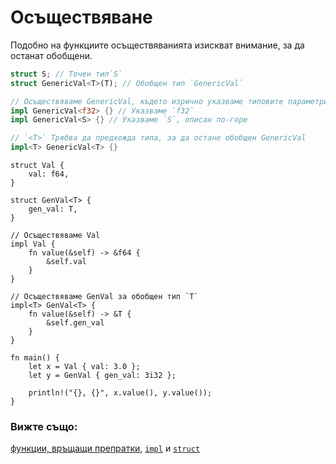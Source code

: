 # Осъществяване

Подобно на функциите осъществяванията изискват внимание, за да останат обобщени.

```rust
struct S; // Точен тип`S`
struct GenericVal<T>(T); // Обобщен тип `GenericVal`

// Осъществяваме GenericVal, където изрично указваме типовите параметри:
impl GenericVal<f32> {} // Указваме `f32`
impl GenericVal<S> {} // Указваме `S`, описан по-горе

// `<T>` Трябва да предхожда типа, за да остане обобщен GenericVal
impl<T> GenericVal<T> {}
```

```rust,editable
struct Val {
    val: f64,
}

struct GenVal<T> {
    gen_val: T,
}

// Осъществяваме Val
impl Val {
    fn value(&self) -> &f64 {
        &self.val
    }
}

// Осъществяваме GenVal за обобщен тип `T`
impl<T> GenVal<T> {
    fn value(&self) -> &T {
        &self.gen_val
    }
}

fn main() {
    let x = Val { val: 3.0 };
    let y = GenVal { gen_val: 3i32 };

    println!("{}, {}", x.value(), y.value());
}
```

### Вижте също:

[функции, връщащи препратки][fn], [`impl`][methods] и [`struct`][structs]


[fn]: ../scope/lifetime/fn.md
[methods]: ../fn/methods.md
[specialization_plans]: https://blog.rust-lang.org/2015/05/11/traits.html#the-future
[structs]: ../custom_types/structs.md
